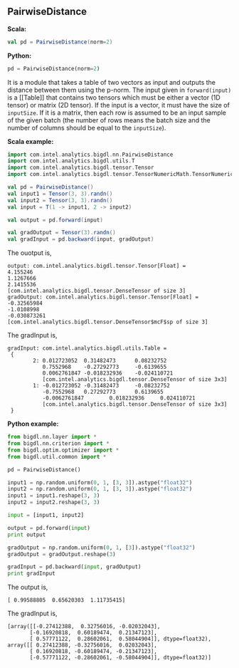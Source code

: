 ## PairwiseDistance ##

**Scala:**
```scala
val pd = PairwiseDistance(norm=2)
```
**Python:**
```python
pd = PairwiseDistance(norm=2)
```

It is a module that takes a table of two vectors as input and outputs
the distance between them using the p-norm.
The input given in `forward(input)` is a [[Table]] that contains two tensors which
must be either a vector (1D tensor) or matrix (2D tensor). If the input is a vector,
it must have the size of `inputSize`. If it is a matrix, then each row is assumed to be
an input sample of the given batch (the number of rows means the batch size and
the number of columns should be equal to the `inputSize`).

**Scala example:**

```scala
import com.intel.analytics.bigdl.nn.PairwiseDistance
import com.intel.analytics.bigdl.utils.T
import com.intel.analytics.bigdl.tensor.Tensor
import com.intel.analytics.bigdl.tensor.TensorNumericMath.TensorNumeric.NumericFloat

val pd = PairwiseDistance()
val input1 = Tensor(3, 3).randn()
val input2 = Tensor(3, 3).randn()
val input = T(1 -> input1, 2 -> input2)

val output = pd.forward(input)

val gradOutput = Tensor(3).randn()
val gradInput = pd.backward(input, gradOutput)

```

The ouotput is,

```
output: com.intel.analytics.bigdl.tensor.Tensor[Float] =
4.155246
1.1267666
2.1415536
[com.intel.analytics.bigdl.tensor.DenseTensor of size 3]
gradOutput: com.intel.analytics.bigdl.tensor.Tensor[Float] =
-0.32565984
-1.0108998
-0.030873261
[com.intel.analytics.bigdl.tensor.DenseTensor$mcF$sp of size 3]
```

The gradInput is,

```
gradInput: com.intel.analytics.bigdl.utils.Table =
 {
        2: 0.012723052  0.31482473      0.08232752
           0.7552968    -0.27292773     -0.6139655
           0.0062761847 -0.018232936    -0.024110721
           [com.intel.analytics.bigdl.tensor.DenseTensor of size 3x3]
        1: -0.012723052 -0.31482473     -0.08232752
           -0.7552968   0.27292773      0.6139655
           -0.0062761847        0.018232936     0.024110721
           [com.intel.analytics.bigdl.tensor.DenseTensor of size 3x3]
 }

```

**Python example:**

```python
from bigdl.nn.layer import *
from bigdl.nn.criterion import *
from bigdl.optim.optimizer import *
from bigdl.util.common import *

pd = PairwiseDistance()

input1 = np.random.uniform(0, 1, [3, 3]).astype("float32")
input2 = np.random.uniform(0, 1, [3, 3]).astype("float32")
input1 = input1.reshape(3, 3)
input2 = input2.reshape(3, 3)

input = [input1, input2]

output = pd.forward(input)
print output

gradOutput = np.random.uniform(0, 1, [3]).astype("float32")
gradOutput = gradOutput.reshape(3)

gradInput = pd.backward(input, gradOutput)
print gradInput
```

The output is,

```
[ 0.99588805  0.65620303  1.11735415]
```

The gradInput is,

```
[array([[-0.27412388,  0.32756016, -0.02032043],
       [-0.16920818,  0.60189474,  0.21347123],
       [ 0.57771122,  0.28602061,  0.58044904]], dtype=float32), array([[ 0.27412388, -0.32756016,  0.02032043],
       [ 0.16920818, -0.60189474, -0.21347123],
       [-0.57771122, -0.28602061, -0.58044904]], dtype=float32)]
```
